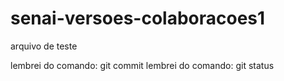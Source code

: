# senai-versoes-colaboracoes1
arquivo de teste


lembrei do comando: git commit
lembrei do comando: git status

